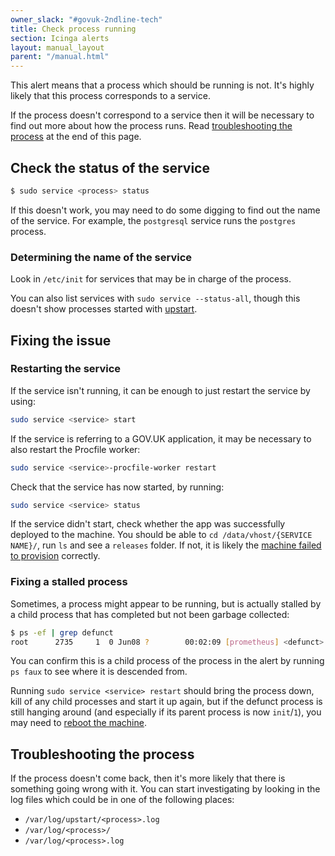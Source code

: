 ```yaml
---
owner_slack: "#govuk-2ndline-tech"
title: Check process running
section: Icinga alerts
layout: manual_layout
parent: "/manual.html"
---
```


This alert means that a process which should be running is not. It's highly likely that this process corresponds to a service.

If the process doesn't correspond to a service then it will be necessary to find out more about how the process runs. Read [troubleshooting the process](#troubleshooting-the-process) at the end of this page.

## Check the status of the service

```bash
$ sudo service <process> status
```

If this doesn't work, you may need to do some digging to find out the name of the service. For example, the `postgresql` service runs the `postgres` process.

### Determining the name of the service

Look in `/etc/init` for services that may be in charge of the process.

You can also list services with `sudo service --status-all`, though this doesn't show processes started with [upstart](http://upstart.ubuntu.com/).

## Fixing the issue

### Restarting the service

If the service isn't running, it can be enough to just restart the service by using:

```bash
sudo service <service> start
```

If the service is referring to a GOV.UK application, it may be necessary to also restart the Procfile worker:

```bash
sudo service <service>-procfile-worker restart
```

Check that the service has now started, by running:

```bash
sudo service <service> status
```

If the service didn't start, check whether the app was successfully deployed to the machine.
You should be able to `cd /data/vhost/{SERVICE NAME}/`, run `ls` and see a `releases` folder.
If not, it is likely the [machine failed to provision](/manual/new-instances-fail-to-provision.html) correctly.

### Fixing a stalled process

Sometimes, a process might appear to be running, but is actually stalled by a child process that has completed but not been garbage collected:

```bash
$ ps -ef | grep defunct
root      2735     1  0 Jun08 ?        00:02:09 [prometheus] <defunct>
```

You can confirm this is a child process of the process in the alert by running `ps faux` to see where it is descended from.

Running `sudo service <service> restart` should bring the process down, kill of any child processes and start it up again, but if the defunct process is still hanging around (and especially if its parent process is now `init`/`1`), you may need to [reboot the machine](/manual/alerts/rebooting-machines.html).

## Troubleshooting the process

If the process doesn't come back, then it's more likely that there is something going wrong with it. You can start
investigating by looking in the log files which could be in one of the following places:

- `/var/log/upstart/<process>.log`
- `/var/log/<process>/`
- `/var/log/<process>.log`
